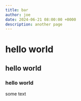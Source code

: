 ```yaml
---
title: bar
author: joe
date: 2024-06-21 08:00:00 +0000
description: another page
---
```

# hello world
## hello world
### hello world

some text


